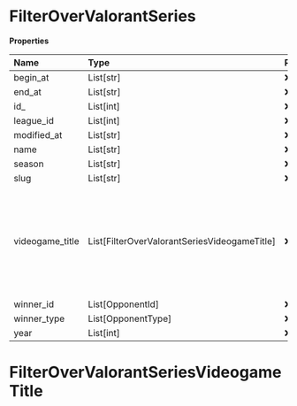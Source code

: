 # FilterOverValorantSeries

**Properties**

| Name            | Type                                         | Required | Description                                                                                              |
| :-------------- | :------------------------------------------- | :------- | :------------------------------------------------------------------------------------------------------- |
| begin_at        | List[str]                                    | ❌       |                                                                                                          |
| end_at          | List[str]                                    | ❌       |                                                                                                          |
| id\_            | List[int]                                    | ❌       |                                                                                                          |
| league_id       | List[int]                                    | ❌       |                                                                                                          |
| modified_at     | List[str]                                    | ❌       |                                                                                                          |
| name            | List[str]                                    | ❌       |                                                                                                          |
| season          | List[str]                                    | ❌       |                                                                                                          |
| slug            | List[str]                                    | ❌       |                                                                                                          |
| videogame_title | List[FilterOverValorantSeriesVideogameTitle] | ❌       | A videogame title id or slug. <br/>Only for `/csgo/*`, `/codmw/*`, `/fifa/*` and `/ow/*` endpoints <br/> |
| winner_id       | List[OpponentId]                             | ❌       |                                                                                                          |
| winner_type     | List[OpponentType]                           | ❌       |                                                                                                          |
| year            | List[int]                                    | ❌       |                                                                                                          |

# FilterOverValorantSeriesVideogameTitle

<!-- This file was generated by liblab | https://liblab.com/ -->
